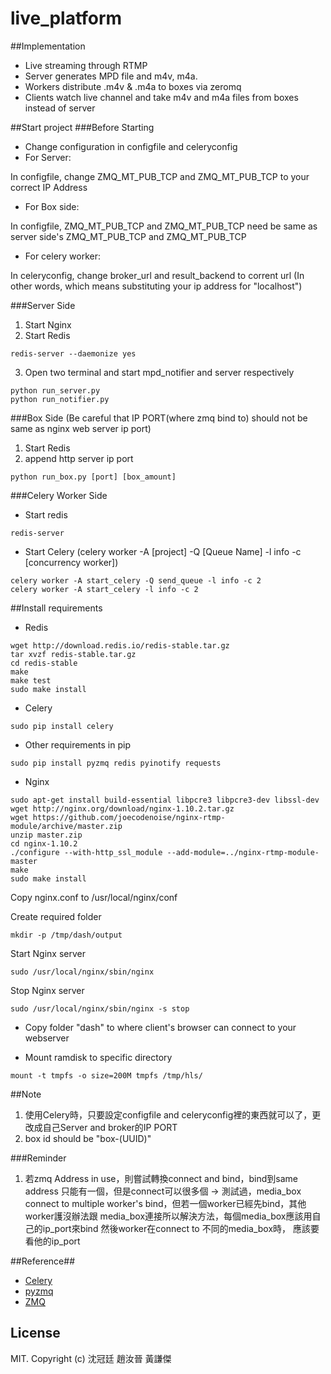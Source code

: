 # live_platform

##Implementation
- Live streaming through RTMP 
- Server generates MPD file and m4v, m4a.
- Workers distribute .m4v & .m4a to boxes via zeromq
- Clients watch live channel and take m4v and m4a files from boxes instead of server

##Start project
###Before Starting
- Change configuration in configfile and celeryconfig
- For Server: 

In configfile, change ZMQ_MT_PUB_TCP and ZMQ_MT_PUB_TCP to your correct IP Address
- For Box side:

In configfile, ZMQ_MT_PUB_TCP and ZMQ_MT_PUB_TCP need be same as server side's ZMQ_MT_PUB_TCP and ZMQ_MT_PUB_TCP
- For celery worker:

In celeryconfig, change broker_url and result_backend to corrent url (In other words, which means substituting your ip address for "localhost")

###Server Side
1. Start Nginx
2. Start Redis
```
redis-server --daemonize yes
```
3. Open two terminal and start mpd_notifier and server respectively

```
python run_server.py
python run_notifier.py
```


###Box Side (Be careful that IP PORT(where zmq bind to) should not be same as nginx web server ip port)
1. Start Redis
2. append http server ip port
```
python run_box.py [port] [box_amount]
```
###Celery Worker Side

- Start redis

```
redis-server
```

- Start Celery (celery worker -A [project] -Q [Queue Name] -l info -c [concurrency worker])
 
```
celery worker -A start_celery -Q send_queue -l info -c 2
celery worker -A start_celery -l info -c 2
```

##Install requirements
- Redis
```
wget http://download.redis.io/redis-stable.tar.gz
tar xvzf redis-stable.tar.gz
cd redis-stable
make
make test
sudo make install
```

- Celery
```
sudo pip install celery
```

- Other requirements in pip
```
sudo pip install pyzmq redis pyinotify requests
```

- Nginx
```
sudo apt-get install build-essential libpcre3 libpcre3-dev libssl-dev
wget http://nginx.org/download/nginx-1.10.2.tar.gz
wget https://github.com/joecodenoise/nginx-rtmp-module/archive/master.zip
unzip master.zip
cd nginx-1.10.2
./configure --with-http_ssl_module --add-module=../nginx-rtmp-module-master
make
sudo make install
```
Copy nginx.conf to /usr/local/nginx/conf

Create required folder
```
mkdir -p /tmp/dash/output
```
Start Nginx server
```
sudo /usr/local/nginx/sbin/nginx
```
Stop Nginx server
```
sudo /usr/local/nginx/sbin/nginx -s stop
```

- Copy folder "dash" to where client's browser can connect to your webserver

- Mount ramdisk to specific directory
```
mount -t tmpfs -o size=200M tmpfs /tmp/hls/
```

##Note
1. 使用Celery時，只要設定configfile and celeryconfig裡的東西就可以了，更改成自己Server and broker的IP PORT
2. box id should be "box-(UUID)"

###Reminder
1. 若zmq Address in use，則嘗試轉換connect and bind，bind到same address 只能有一個，但是connect可以很多個
->  測試過，media_box connect to multiple worker's bind，但若一個worker已經先bind，其他worker護沒辦法跟
media_box連接所以解決方法，每個media_box應該用自己的ip_port來bind 然後worker在connect to 不同的media_box時，
應該要看他的ip_port

##Reference##
 * [Celery](http://docs.celeryproject.org/en/latest/index.html)
 * [pyzmq](https://pyzmq.readthedocs.io/en/latest/)
 * [ZMQ](http://zguide.zeromq.org/page:all)
 
## License
MIT. Copyright (c) 沈冠廷 趙汝晉 黃謙傑
 
